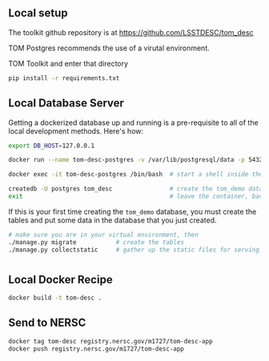 ## Local setup

The toolkit github repository is at https://github.com/LSSTDESC/tom_desc

TOM Postgres recommends the use of a virutal environment.

TOM Toolkit and enter that directory

```bash
pip install -r requirements.txt
```

## Local Database Server

Getting a dockerized  database up and running is a pre-requisite to all of the local development methods. Here's how:
```bash
export DB_HOST=127.0.0.1

docker run --name tom-desc-postgres -v /var/lib/postgresql/data -p 5432:5432 -d postgres:11.1

docker exec -it tom-desc-postgres /bin/bash  # start a shell inside the postgres container

createdb -U postgres tom_desc                # create the tom_demo database
exit                                         # leave the container, back to your shell
```

If this is your first time creating the `tom_demo` database, you must create the tables and put
some data in the database that you just created.
```bash
# make sure you are in your virtual environment, then
./manage.py migrate           # create the tables
./manage.py collectstatic     # gather up the static files for serving
```
#

## Local Docker Recipe

```bash
docker build -t tom-desc .
```

## Send to NERSC
```bash
docker tag tom-desc registry.nersc.gov/m1727/tom-desc-app
docker push registry.nersc.gov/m1727/tom-desc-app
```
